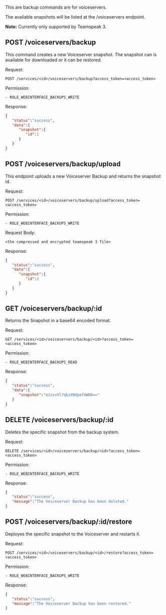 This are backup commands are for voiceservers.

The available snapshots will be listed at the /voiceservers endpoint.

**Note:** Currently only supported by Teamspeak 3.

## POST /voiceservers/backup

This command creates a new Voiceserver snapshot.
The snapshot can is available for downloaded or it can be restored.

Request:
```
POST /services/<id>/voiceservers/backup?access_token=<access_token>
```

Permission:
```
- ROLE_WEBINTERFACE_BACKUPS_WRITE
```

Response:
```json
{  
   "status":"success",
   "data":{  
      "snapshot":{  
         "id":1
      }
   }
}
```

## POST /voiceservers/backup/upload

This endpoint uploads a new Voiceserver Backup and returns the snapshot id.

Request:
```
POST /services/<id>/voiceservers/backup/upload?access_token=<access_token>
```

Permission:
```
- ROLE_WEBINTERFACE_BACKUPS_WRITE
```

Request Body:
```
<the compressed and encrypted teamspeak 3 file>
```

Response:
```json
{  
   "status":"success",
   "data":{  
      "snapshot":{  
         "id":2
      }
   }
}
```

## GET /voiceservers/backup/:id

Returns the Snapshot in a base64 encoded format.

Request:
```
GET /services/<id>/voiceservers/backup/<id>?access_token=<access_token>
```

Permission:
```
- ROLE_WEBINTERFACE_BACKUPS_READ
```

Response:
```json
{  
   "status":"success",
   "data":{  
      "snapshot":"eJzsvVl7qkzXNXpef4WD0=="
   }
}
```

## DELETE /voiceservers/backup/:id

Deletes the specific snapshot from the backup system.

Request:
```
DELETE /services/<id>/voiceservers/backup/<id>?access_token=<access_token>
```

Permission:
```
- ROLE_WEBINTERFACE_BACKUPS_WRITE
```

Response:
```json
{  
   "status":"success",
   "message":"The Voiceserver Backup has been deleted."
}
```

## POST /voiceservers/backup/:id/restore

Deployes the specific snapshot to the Voiceserver and restarts it.

Request:
```
POST /services/<id>/voiceservers/backup/<id>/restore?access_token=<access_token>
```

Permission:
```
- ROLE_WEBINTERFACE_BACKUPS_WRITE
```

Response:
```json
{  
   "status":"success",
   "message":"The Voiceserver Backup has been restored."
}
```

